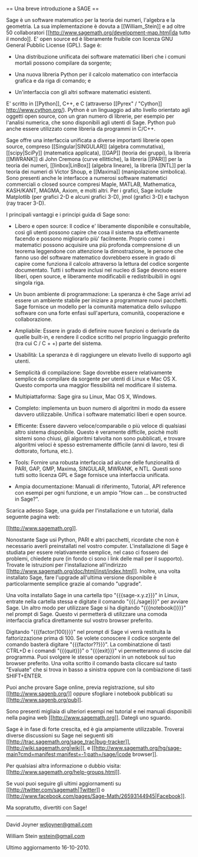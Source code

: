== Una breve introduzione a SAGE ==

Sage è un software matematico per la teoria dei numeri, l'algebra e la geometria. La sua implementazione è dovuta a [[William_Stein]] e ad oltre 50 collaboratori [[http://www.sagemath.org/development-map.html|da tutto il mondo]]. E' open source ed è liberamente fruibile con licenza GNU General Pubblic License (GPL). Sage è:

* Una distribuzione unificata dei software matematici liberi che i comuni mortali possono compilare da sorgente;

* Una nuova libreria Python per il calcolo matematico con interfaccia grafica e da riga di comando; e

* Un'interfaccia con gli altri software matematici esistenti. 


E' scritto in [[Python]], C++, e C (attraverso [[Pyrex" / "Cython]] http://www.cython.org/). Python è un linguaggio ad alto livello orientato agli oggetti open source, con un gran numero di librerie, per esempio per l'analisi numerica, che sono disponibili agli utenti di Sage. Python può anche essere utilizzato come libreria da programmi in C/C++.


Sage offre una interfaccia unificata a diverse importanti librerie open source, compreso [[Singular|SINGULAR]] (algebra commutativa), [[scipy|SciPy]] (matematica applicata), [[GAP]] (teoria dei gruppi), la libreria [[MWRANK]] di John Cremona (curve ellittiche), la libreria [[PARI]] per la teoria dei numeri, [[linbox|LinBox]] (algebra lineare), la libreria [[NTL]] per la teoria dei numeri di Victor Shoup, e [[Maxima]] (manipolazione simbolica). Sono presenti anche le interfacce a numerosi software matematici commerciali o closed source compresi Maple, MATLAB, Mathematica, KASH/KANT, MAGMA, Axiom, e molti altri. Per i grafici, Sage include Matplotlib (per grafici 2-D e alcuni grafici 3-D), jmol (grafici 3-D) e tachyon (ray tracer 3-D).


I principali vantaggi e i principi guida di Sage sono:

* Libero e open source: Il codice e' liberamente disponibile e consultabile, così gli utenti possono capire che cosa il sistema sta effettivamente facendo e possono migliorarlo più' facilmente. Proprio come i matematici possono acquisire una più profonda comprensione di un teorema leggendone con attenzione la dimostrazione, le persone che fanno uso del software matematico dovrebbero essere in grado di capire come funziona il calcolo attraverso la lettura del codice sorgente documentato. Tutti i software inclusi nel nucleo di Sage devono essere liberi, open source, e liberamente modificabili e redistribuibili in ogni singola riga.

* Un buon ambiente di programmazione: La speranza è che Sage arrivi ad essere un ambiente stabile per iniziare a programmare nuovi pacchetti. Sage fornisce un modello per la comunità matematica dello sviluppo software con una forte enfasi sull'apertura, comunità, cooperazione e collaborazione.

* Ampliabile: Essere in grado di definire nuove funzioni o derivarle da quelle built-in, e rendere il codice scritto nel proprio linguaggio preferito (tra cui C / C + +) parte del sistema.

* Usabilità: La speranza è di raggiungere un elevato livello di supporto agli utenti.

* Semplicità di compilazione: Sage dovrebbe essere relativamente semplice da compilare da sorgente per utenti di Linux e Mac OS X. Questo comporta una maggior flessibilità nel modificare il sistema.

* Multipiattaforma: Sage gira su Linux, Mac OS X, Windows.

* Completo: implementa un buon numero di algoritmi in modo da essere davvero utilizzabile. Unifica i software matematici liberi e open source. 

*  Efficente: Essere davvero veloce/comparabile o più veloce di qualsiasi altro sistema disponibile. Questo è veramente difficile, poichè molti sistemi sono chiusi, gli algoritmi talvolta non sono pubblicati, e trovare algoritmi veloci è spesso estremamente difficile (anni di lavoro, tesi di dottorato, fortuna, etc.).

* Tools: Fornire una robusta interfaccia ad alcune delle funzionalità di PARI, GAP, GMP, Maxima, SINGULAR, MWRANK, e NTL. Questi sono tutti sotto licenza GPL e Sage fornisce una interfaccia unificata.

* Ampia documentazione: Manuali di riferimento, Tutorial, API reference con esempi per ogni funzione, e un ampio "How can ... be constructed in Sage?".
 

Scarica adesso Sage, una guida per l'installazione e un tutorial, dalla seguente pagina web:

[[http://www.sagemath.org]].

Nonostante Sage usi Python, PARI e altri pacchetti, ricordate che non è necessario averli preinstallati nel vostro computer. L'installazione di Sage è studiata per essere relativamente semplice, nel caso ci fossero dei problemi, chiedete pure (in fondo ci sono i link delle mail per il supporto). Trovate le istruzioni per l'installazione all'indirizzo [[http://www.sagemath.org/doc/html/inst/index.html]]. Inoltre, una volta installato Sage, fare l'upgrade all'ultima versione disponibile è particolarmente semplice grazie al comando "upgrade".

Una volta installato Sage in una cartella tipo "{{{sage-x.y.z}}}" in Linux, entrate nella cartella stessa e digitate il comando "{{{./sage}}}" per avviare Sage. Un altro modo per utilizzare Sage si ha digitando "{{{notebook()}}}" nel prompt di Sage. Questo vi permetterà di utilizzare una comoda interfaccia grafica direttamente sul vostro browser preferito.

Digitando "{{{factor(100)}}}" nel prompt di Sage vi verrà restituita la fattorizzazione prima di 100. Se volete conoscere il codice sorgente del comando basterà digitare "{{{factor??}}}". La combinatzione di tasti CTRL+D e i comandi "{{{quit}}}" o "{{{exit}}}" vi permetteranno di uscire dal programma. Puoi svolgere le stesse operazioni in un notebook sul tuo browser preferito. Una volta scritto il comando basta cliccare sul tasto "Evaluate" che si trova in basso a sinistra oppure con la combiazione di tasti SHIFT+ENTER.

Puoi anche provare Sage online, previa registrazione, sul sito [[http://www.sagenb.org/]] oppure sfogliare i notebook pubblicati su [[http://www.sagenb.org/pub]].


Sono presenti migliaia di ulteriori esempi nei tutorial e nei manuali disponibili nella pagina web [[http://www.sagemath.org]]. Dategli uno sguardo.

Sage è in fase di forte crescita, ed è gia ampiamente utilizzabile. Troverai diverse discussioni su Sage nei seguenti siti
[[http://trac.sagemath.org/sage_trac|bug-tracker]], [[http://wiki.sagemath.org|wiki]], e [[http://www.sagemath.org/hg/sage-main?cmd=manifest;manifest=-1;path=/sage/|code browser]].


Per qualsiasi altra informazione o dubbio visita:
[[http://www.sagemath.org/help-groups.html]].

Se vuoi puoi seguire gli ultimi aggiornamenti su [[http://twitter.com/sagemath|Twitter]] o [[http://www.facebook.com/pages/Sage-Math/26593144945|Facebook]].


Ma sopratutto, divertiti con Sage!



----

David Joyner
wdjoyner@gmail.com

William Stein
wstein@gmail.com

Ultimo aggiornamento 16-10-2010.
